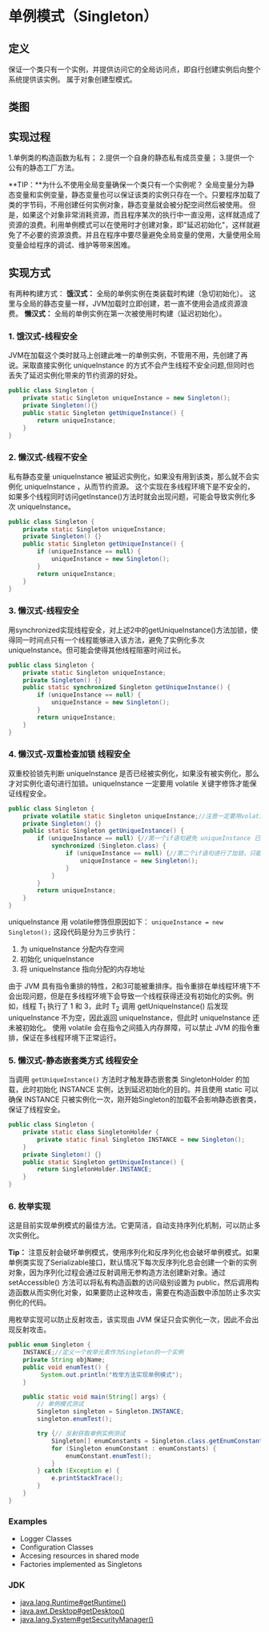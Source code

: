 # 单例模式（Singleton）

## 定义

保证一个类只有一个实例，并提供访问它的全局访问点，即自行创建实例后向整个系统提供该实例。
属于对象创建型模式。

## 类图

## 实现过程

1.单例类的构造函数为私有；
2.提供一个自身的静态私有成员变量；
3.提供一个公有的静态工厂方法。

**TIP：**为什么不使用全局变量确保一个类只有一个实例呢？
全局变量分为静态变量和实例变量，静态变量也可以保证该类的实例只存在一个。只要程序加载了类的字节码，不用创建任何实例对象，静态变量就会被分配空间然后被使用。
但是，如果这个对象非常消耗资源，而且程序某次的执行中一直没用，这样就造成了资源的浪费。利用单例模式可以在使用时才创建对象，即"延迟初始化"，这样就避免了不必要的资源浪费。并且在程序中要尽量避免全局变量的使用，大量使用全局变量会给程序的调试、维护等带来困难。

## 实现方式

有两种构建方式：
**饿汉式：** 全局的单例实例在类装载时构建（急切初始化）。
这里与全局的静态变量一样，JVM加载时立即创建，若一直不使用会造成资源浪费。
**懒汉式：** 全局的单例实例在第一次被使用时构建（延迟初始化）。

### 1. 饿汉式-线程安全

JVM在加载这个类时就马上创建此唯一的单例实例，不管用不用，先创建了再说。采取直接实例化 uniqueInstance 的方式不会产生线程不安全问题,但同时也丢失了延迟实例化带来的节约资源的好处。

```java
public class Singleton {
    private static Singleton uniqueInstance = new Singleton();
    private Singleton(){}
    public static Singleton getUniqueInstance() {
        return uniqueInstance;
    }
}
```

### 2. 懒汉式-线程不安全

私有静态变量 uniqueInstance 被延迟实例化，如果没有用到该类，那么就不会实例化 uniqueInstance ，从而节约资源。
这个实现在多线程环境下是不安全的，如果多个线程同时访问getInstance()方法时就会出现问题，可能会导致实例化多次 uniqueInstance。

```java
public class Singleton {
    private static Singleton uniqueInstance;
    private Singleton() {}
    public static Singleton getUniqueInstance() {
        if (uniqueInstance == null) {
            uniqueInstance = new Singleton();
        }
        return uniqueInstance;
    }
}
```

### 3. 懒汉式-线程安全

用synchronized实现线程安全，对上述2中的getUniqueInstance()方法加锁，使得同一时间点只有一个线程能够进入该方法，避免了实例化多次 uniqueInstance。但可能会使得其他线程阻塞时间过长。

```java
public class Singleton {
    private static Singleton uniqueInstance;
    private Singleton() {}
    public static synchronized Singleton getUniqueInstance() {
        if (uniqueInstance == null) {
            uniqueInstance = new Singleton();
        }
        return uniqueInstance;
    }
}
```

### 4. 懒汉式-双重检查加锁 线程安全

双重校验锁先判断 uniqueInstance 是否已经被实例化，如果没有被实例化，那么才对实例化语句进行加锁。uniqueInstance 一定要用 volatile 关键字修饰才能保证线程安全。

```java
public class Singleton {
    private volatile static Singleton uniqueInstance;//注意一定要用volatile 关键字修饰
    private Singleton() {}
    public static Singleton getUniqueInstance() {
        if (uniqueInstance == null) {//第一个if语句避免 uniqueInstance 已经被实例化之后的加锁操作
            synchronized (Singleton.class) {
                if (uniqueInstance == null) {//第二个if语句进行了加锁，只能有一个线程进入，不会出现两个线程同时实例化操作
                    uniqueInstance = new Singleton();
                }
            }
        }
        return uniqueInstance;
    }
}
```

uniqueInstance 用 volatile修饰但原因如下：
`uniqueInstance = new Singleton();` 这段代码是分为三步执行：
1. 为 uniqueInstance 分配内存空间
2. 初始化 uniqueInstance
3. 将 uniqueInstance 指向分配的内存地址

由于 JVM 具有指令重排的特性，2和3可能被重排序。指令重排在单线程环境下不会出现问题，但是在多线程环境下会导致一个线程获得还没有初始化的实例。例如，线程 T<sub>1</sub> 执行了 1 和 3，此时 T<sub>2</sub> 调用 getUniqueInstance() 后发现 uniqueInstance 不为空，因此返回 uniqueInstance，但此时 uniqueInstance 还未被初始化。
使用 volatile 会在指令之间插入内存屏障，可以禁止 JVM 的指令重排，保证在多线程环境下正常运行。

### 5. 懒汉式-静态嵌套类方式 线程安全

当调用 `getUniqueInstance()` 方法时才触发静态嵌套类 SingletonHolder 的加载，此时初始化 INSTANCE 实例，达到延迟初始化的目的。并且使用 static 可以确保 INSTANCE 只被实例化一次，刚开始Singleton的加载不会影响静态嵌套类，保证了线程安全。

```java
public class Singleton {
    private static class SingletonHolder {
        private static final Singleton INSTANCE = new Singleton();
    }
    private Singleton() {}
    public static Singleton getUniqueInstance() {
        return SingletonHolder.INSTANCE;
    }
}
```

### 6. 枚举实现

这是目前实现单例模式的最佳方法。它更简洁，自动支持序列化机制，可以防止多次实例化。

**Tip：** 注意反射会破坏单例模式，使用序列化和反序列化也会破坏单例模式。如果单例类实现了Serializable接口，默认情况下每次反序列化总会创建一个新的实例对象，因为序列化过程会通过反射调用无参构造方法创建新对象。通过 setAccessible() 方法可以将私有构造函数的访问级别设置为 public，然后调用构造函数从而实例化对象，如果要防止这种攻击，需要在构造函数中添加防止多次实例化的代码。

用枚举实现可以防止反射攻击，该实现由 JVM 保证只会实例化一次，因此不会出现反射攻击。

```java
public enum Singleton {
    INSTANCE;//定义一个枚举元素作为Singleton的一个实例
    private String objName;
    public void enumTest() {  
	     System.out.println("枚举方法实现单例模式");
    }  

    public static void main(String[] args) {
        // 单例模式测试
        Singleton singleton = Singleton.INSTANCE;
		singleton.enumTest();

        try {// 反射获取单例实例测试
            Singleton[] enumConstants = Singleton.class.getEnumConstants();
            for (Singleton enumConstant : enumConstants) {
                enumConstant.enumTest();
            }
        } catch (Exception e) {
            e.printStackTrace();
        }
    }
}
```

### Examples

- Logger Classes
- Configuration Classes
- Accesing resources in shared mode
- Factories implemented as Singletons

### JDK

- [java.lang.Runtime#getRuntime()](http://docs.oracle.com/javase/8/docs/api/java/lang/Runtime.html#getRuntime%28%29)
- [java.awt.Desktop#getDesktop()](http://docs.oracle.com/javase/8/docs/api/java/awt/Desktop.html#getDesktop--)
- [java.lang.System#getSecurityManager()](http://docs.oracle.com/javase/8/docs/api/java/lang/System.html#getSecurityManager--)
